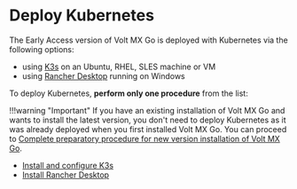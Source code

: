 # Deploy Kubernetes

The Early Access version of Volt MX Go is deployed with Kubernetes via the following options:

- using [K3s](https://docs.k3s.io) on an Ubuntu, RHEL, SLES machine or VM
- using [Rancher Desktop](https://docs.rancherdesktop.io) running on Windows  

To deploy Kubernetes, **perform only one procedure** from the list:

!!!warning "Important"
    If you have an existing installation of Volt MX Go and wants to install the latest version, you don't need to deploy Kubernetes as it was already deployed when you first installed Volt MX Go. You can proceed to [Complete preparatory procedure for new version installation of Volt MX Go](prereqnew.md). 

- [Install and configure K3s](k3sinstall.md)
- [Install Rancher Desktop](installrancher.md)
